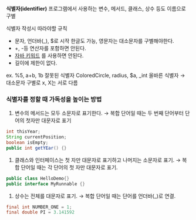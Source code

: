 **식별자(identifier)**
프로그램에서 사용하는 변수, 메서드, 클래스, 상수 등도 이름으로 구별

식별자 작성시 따라야할 규칙

- 문자, 언더바(_), $로 시작
한글도 가능, 영문자는 대소문자를 구별해야한다.
- +, -등 연산자를 포함하면 안된다.
- [자바 키워드](https://www.notion.so/1db2554f7a3349638215aea017c7dbfe?pvs=21) 를 사용하면 안된다.
- 길이에 제한이 없다.

ex. %5, a+b, 1b 잘못된 식별자
    ColoredCircle, radius, $a, _int 올바른 식별자
→ 대소문자 구별로 x, X는 서로 다름

### **식별자를 정할 때 가독성을 높이는 방법**

1. 변수의 메서드는 모두 소문자로 표기한다.
→ 복합 단어일 때는 두 번째 단어부터 단어의  첫자만 대문자로 표기

```java
int thisYear;
String currentPosition;
boolean isEmpty;
public int getYEar() {}
```

1. 클래스와 인터페이스는 첫 자만 대문자로 표기하고 나머지는 소문자로 표기.
→ 복합 단어일 때는 각 단어의 첫 자만 대문자로 표기.

```java
public class HelloDemo{}
public interface MyRunnable {}

```

1. 상수는 전체를 대문자로 표기.
→ 복합 단어일 때는 단어를 언더바(_)로 연결.

```java
final int NUMBER_ONE = 1;
final double PI = 3.141592
```
